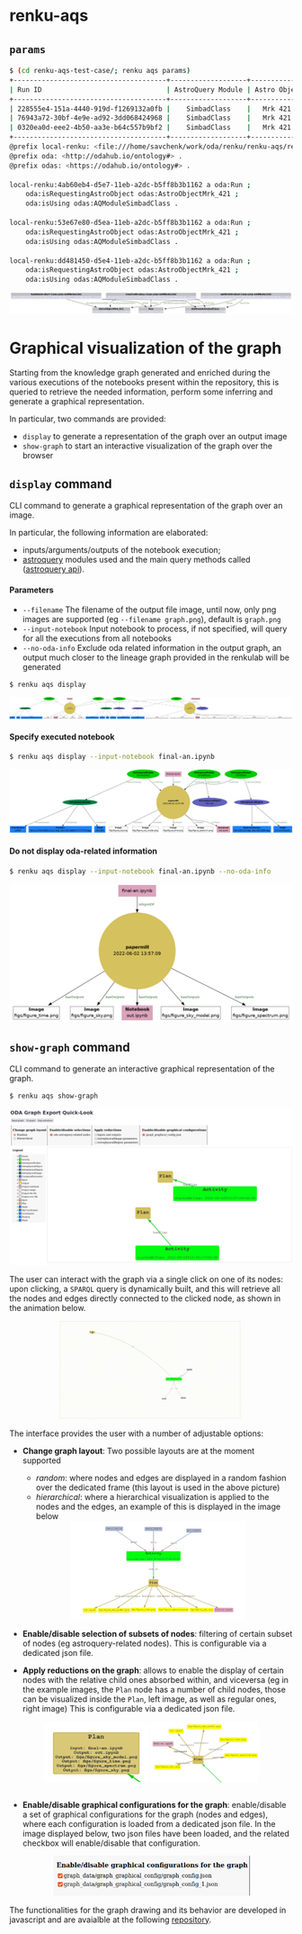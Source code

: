 # renku-aqs

## `params`
```bash
$ (cd renku-aqs-test-case/; renku aqs params)
+--------------------------------------+-------------------+--------------+
| Run ID                               | AstroQuery Module | Astro Object |
+--------------------------------------+-------------------+--------------+
| 228555e4-151a-4440-919d-f1269132a0fb |    SimbadClass    |   Mrk 421    |
| 76943a72-30bf-4e9e-ad92-3dd068424968 |    SimbadClass    |   Mrk 421    |
| 0320ea0d-eee2-4b50-aa3e-b64c557b9bf2 |    SimbadClass    |   Mrk 421    |
+--------------------------------------+-------------------+--------------+
@prefix local-renku: <file:///home/savchenk/work/oda/renku/renku-aqs/renku-aqs-test-case/.renku/> .
@prefix oda: <http://odahub.io/ontology#> .
@prefix odas: <https://odahub.io/ontology#> .

local-renku:4ab60eb4-d5e7-11eb-a2dc-b5ff8b3b1162 a oda:Run ;
    oda:isRequestingAstroObject odas:AstroObjectMrk_421 ;
    oda:isUsing odas:AQModuleSimbadClass .

local-renku:53e67e80-d5ea-11eb-a2dc-b5ff8b3b1162 a oda:Run ;
    oda:isRequestingAstroObject odas:AstroObjectMrk_421 ;
    oda:isUsing odas:AQModuleSimbadClass .

local-renku:dd481450-d5e4-11eb-a2dc-b5ff8b3b1162 a oda:Run ;
    oda:isRequestingAstroObject odas:AstroObjectMrk_421 ;
    oda:isUsing odas:AQModuleSimbadClass .
  ```
![](readme_imgs/subgraph.png)

# Graphical visualization of the graph
Starting from the knowledge graph generated and enriched during the various executions of the notebooks present within 
the repository, this is queried to retrieve the needed information, perform some inferring and generate a graphical 
representation.

In particular, two commands are provided:
* `display` to generate a representation of the graph over an output image
* `show-graph` to start an interactive visualization of the graph over the browser 

## `display` command

CLI command to generate a graphical representation of the graph over an image.

In particular, the following information are elaborated:
* inputs/arguments/outputs of the notebook execution;
* [astroquery](https://github.com/oda-hub/astroquery/) modules used and the main query methods called ([astroquery api](https://github.com/astropy/astroquery/blob/main/docs/api.rst)).

#### Parameters

* `--filename` The filename of the output file image, until now, only png images are supported (eg `--filename graph.png`), default is `graph.png`
* `--input-notebook` Input notebook to process, if not specified, will query for all the executions from all notebooks  
* `--no-oda-info` Exclude oda related information in the output graph, an output much closer to the lineage graph provided in the renkulab will be generated
```bash
$ renku aqs display
 ```
![](readme_imgs/example_display_graph_complete.png)

#### Specify executed notebook
```bash
$ renku aqs display --input-notebook final-an.ipynb
 ```

![](readme_imgs/example_display_graph_final-an.png)

#### Do not display oda-related information
```bash
$ renku aqs display --input-notebook final-an.ipynb --no-oda-info
 ```

![](readme_imgs/example_display_graph_final-an_no-oda-info.png)

## `show-graph` command

CLI command to generate an interactive graphical representation of the graph.

```bash
$ renku aqs show-graph
 ```

![](readme_imgs/example_show-graph.png)

The user can interact with the graph via a single click on one of its nodes: upon clicking, 
a `SPARQL` query is dynamically built, and this will retrieve all the nodes and edges directly connected to the clicked 
node, as shown in the animation below.

<div align="center">
<img align="center" width="65%" src="readme_imgs/animation_expansion_retraction.gif">
</div>

The interface provides the user with a number of adjustable options:

* **Change graph layout**: Two possible layouts are at the moment supported
  * _random_: where nodes and edges are displayed in a random fashion over the dedicated frame 
  (this layout is used in the above picture)
  * _hierarchical_: where a hierarchical visualization is applied to the nodes and the edges, an example of 
  this is displayed in the image below
  <div align="center">
  <img src="readme_imgs/hierarchical_view.png" width="65%" />
  </div>
  
* **Enable/disable selection of subsets of nodes**: filtering of certain subset of nodes (eg astroquery-related nodes).
This is configurable via a dedicated json file.
* **Apply reductions on the graph**: allows to enable the display of certain nodes with the relative child ones 
absorbed within, and viceversa (eg in the example images, the `Plan` node has a number of child nodes, those
can be visualized inside the `Plan`, left image, as well as regular ones, right image) 
This is configurable via a dedicated json file.
<div align="center">
<img align="center" width="37%" src="readme_imgs/reduced_plan.png">
<img align="center" width="38%" src="readme_imgs/expanded_plan.png">
</div>
<br clear="left"/>

* **Enable/disable graphical configurations for the graph**: enable/disable a set of graphical configurations for
the graph (nodes and edges), where each configuration is loaded from a dedicated json file. In the image displayed below,
two json files have been loaded, and the related checkbox will enable/disable that configuration.
<div align="center">
<img width="70%" src="readme_imgs/enable_disable_configuration-graph.png">
</div>


The functionalities for the graph drawing and its behavior are developed in javascript and are avaialble
at the following [repository](https://github.com/oda-hub/renku-aqs-graph-library/).
